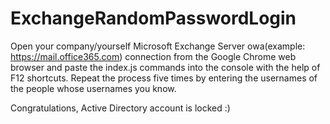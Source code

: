 # ExchangeRandomPasswordLogin
Open your company/yourself Microsoft Exchange Server owa(example: https://mail.office365.com) connection from the Google Chrome web browser and paste the index.js commands into the console with the help of F12 shortcuts. Repeat the process five times by entering the usernames of the people whose usernames you know.

Congratulations,
Active Directory account is locked :)
